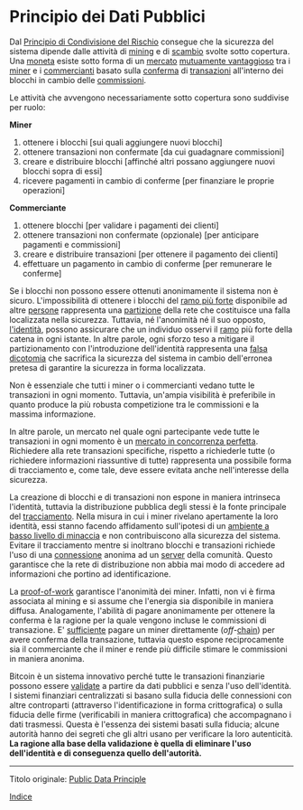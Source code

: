 # Principio dei Dati Pubblici



Dal [Principio di Condivisione del Rischio](ch016-risk-sharing-principle.md) consegue che la sicurezza del sistema dipende dalle attività di [mining](ch101-glossary.md#centro-di-mining-mine) e di [scambio](ch101-glossary.md#scambio) svolte sotto copertura. Una [moneta](ch101-glossary.md#moneta) esiste sotto forma di un [mercato](ch101-glossary.md#mercato) [mutuamente vantaggioso](ch042-balance-of-power-fallacy.md) tra i [miner](ch101-glossary.md#miner) e i [commercianti](ch101-glossary.md#commerciante) basato sulla [conferma](ch101-glossary.md#conferma) di [transazioni](ch101-glossary.md#transazione) all'interno dei blocchi in cambio delle [commissioni](ch101-glossary.md#commissione-di-transazione-fee).

Le attività che avvengono necessariamente sotto copertura sono suddivise per ruolo:

**Miner**

1. ottenere i blocchi [sui quali aggiungere nuovi blocchi]
2. ottenere transazioni non confermate [da cui guadagnare commissioni]
3. creare e distribuire blocchi [affinché altri possano aggiungere nuovi blocchi sopra di essi] 
4. ricevere pagamenti in cambio di conferme [per finanziare le proprie operazioni]

**Commerciante**

1. ottenere blocchi [per validare i pagamenti dei clienti]
2. ottenere transazioni non confermate (opzionale) [per anticipare pagamenti e commissioni]
3. creare e distribuire transazioni [per ottenere il pagamento dei clienti]
4. effettuare un pagamento in cambio di conferme [per remunerare le conferme]

Se i blocchi non possono essere ottenuti anonimamente il sistema non è sicuro. L'impossibilità di ottenere i blocchi del [ramo più forte](ch101-glossary.md#ramo-forte-strong-branch) disponibile ad altre [persone](ch101-glossary.md#persona) rappresenta una [partizione](ch101-glossary.md#partizione) della rete che costituisce una falla localizzata nella sicurezza. Tuttavia, né l'anonimità né il suo opposto, [l'identità](ch101-glossary.md#identità), possono assicurare che un individuo osservi il [ramo](ch101-glossary.md#ramo-branch) più forte della catena in ogni istante. In altre parole, ogni sforzo teso a mitigare il partizionamento con l'introduzione dell'identità rappresenta una [falsa dicotomia](https://it.wikipedia.org/wiki/Falsa_dicotomia) che sacrifica la sicurezza del sistema in cambio dell'erronea pretesa di garantire la sicurezza in forma localizzata.

Non è essenziale che tutti i miner o i commercianti vedano tutte le transazioni in ogni momento. Tuttavia, un'ampia visibilità è preferibile in quanto produce la più robusta competizione tra le commissioni e la massima informazione. 

In altre parole, un mercato nel quale ogni partecipante vede tutte le transazioni in ogni momento è un [mercato in concorrenza perfetta](https://it.wikipedia.org/wiki/Concorrenza_perfetta). Richiedere alla rete transazioni specifiche, rispetto a richiederle tutte (o richiedere informazioni riassuntive di tutte) rappresenta una possibile forma di tracciamento e, come tale, deve essere evitata anche nell'interesse della sicurezza.

La creazione di blocchi e di transazioni non espone in maniera intrinseca l'identità, tuttavia la distribuzione pubblica degli stessi è la fonte principale del [tracciamento](ch101-glossary.md#tracciamento-taint). Nella misura in cui i miner rivelano apertamente la loro identità, essi stanno facendo affidamento sull'ipotesi di un [ambiente a basso livello di minaccia](ch033-threat-level-paradox.md) e non contribuiscono alla sicurezza del sistema. Evitare il tracciamento mentre si inoltrano blocchi e transazioni richiede l'uso di una [connessione](https://en.wikipedia.org/wiki/Anonymizer) anonima ad un [server](ch101-glossary.md#client-server) della comunità. Questo garantisce che la rete di distribuzione non abbia mai modo di accedere ad informazioni che portino ad identificazione.

La [proof-of-work](ch101-glossary.md#prova) garantisce l'anonimità dei miner. Infatti, non vi è firma associata al mining e si assume che l'energia sia disponibile in maniera diffusa. Analogamente, l'abilità di pagare anonimamente per ottenere la conferma è la ragione per la quale vengono incluse le commissioni di transazione. E' [sufficiente](ch081-side-fee-fallacy.md) pagare un miner direttamente (_off-_[chain](ch101-glossary.md#catena)) per avere conferma della transazione, tuttavia questo espone reciprocamente sia il commerciante che il miner e rende più difficile stimare le commissioni in maniera anonima.

Bitcoin è un sistema innovativo perché tutte le transazioni finanziarie possono essere [validate](ch101-glossary.md#validazione) a partire da dati pubblici e senza l'uso dell'identità. I sistemi finanziari centralizzati si basano sulla fiducia delle connessioni con altre controparti (attraverso l'identificazione in forma crittografica) o sulla fiducia delle firme (verificabili in maniera crittografica) che accompagnano i dati trasmessi. Questa è l'essenza dei sistemi basati sulla fiducia; alcune autorità hanno dei segreti che gli altri usano per verificare la loro autenticità. **La ragione alla base della validazione è quella di eliminare l'uso dell'identità e di conseguenza quello dell'autorità.**

---

Titolo originale: [Public Data Principle](https://github.com/libbitcoin/libbitcoin-system/wiki/Public-Data-Principle)

[Indice](/README.md)
